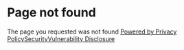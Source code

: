 # Page not found
The page you requested was not found
[Powered by ](https://www.ashbyhq.com)
[Privacy Policy](https://www.ashbyhq.com/privacy)[Security](https://www.ashbyhq.com/security)[Vulnerability Disclosure](https://www.ashbyhq.com/disclosure)